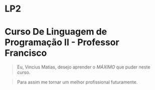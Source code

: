 # LP2
# Curso De Linguagem de Programação II - Professor Francisco
> Eu, Vincius Matias, desejo aprender o *MÁXIMO* que puder neste curso.

> Para assim me tornar um melhor profissional futuramente.
